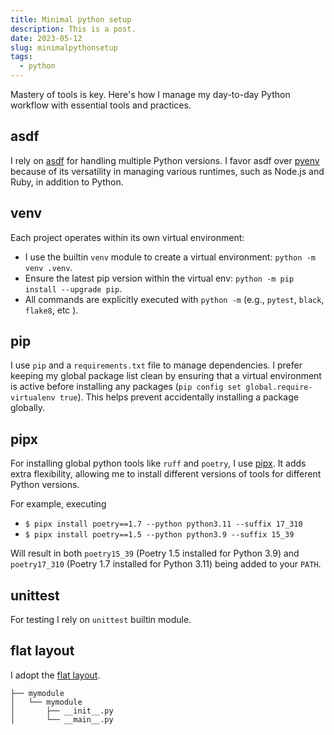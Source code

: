 ```yaml
---
title: Minimal python setup
description: This is a post.
date: 2023-05-12
slug: minimalpythonsetup
tags:
  - python
---
```


Mastery of tools is key. Here's how I manage my day-to-day Python workflow with
essential tools and practices.

## asdf
I rely on [asdf](https://asdf-vm.com/) for handling multiple Python versions. I
favor asdf over [pyenv](https://github.com/pyenv/pyenv) because of its
versatility in managing various runtimes, such as Node.js and Ruby, in addition
to Python.


## venv
Each project operates within its own virtual environment:

- I use the builtin `venv` module to create a virtual environment: `python -m
  venv .venv`.
- Ensure the latest pip version within the virtual env:
  `python -m pip install --upgrade pip`.
- All commands are explicitly executed with `python -m` (e.g., `pytest`,
    `black`, `flake8`, etc ).

## pip
I use `pip` and a `requirements.txt` file to manage dependencies. I prefer
keeping my global package list clean by ensuring that a virtual environment is
active before installing any packages (`pip config set global.require-virtualenv
true`). This helps prevent accidentally installing a package globally.

## pipx
For installing global python tools like `ruff` and `poetry`, I use
[pipx](https://github.com/pypa/pipx). It adds extra flexibility, allowing me to
install different versions of tools for different Python versions.

For example, executing

- `$ pipx install poetry==1.7 --python python3.11 --suffix 17_310`
- `$ pipx install poetry==1.5 --python python3.9 --suffix 15_39`

Will result in both `poetry15_39` (Poetry 1.5 installed for Python 3.9) and
`poetry17_310` (Poetry 1.7 installed for Python 3.11) being added to your
`PATH`.


## unittest
For testing I rely on `unittest` builtin module.


## flat layout
I adopt the [flat
layout](https://packaging.python.org/en/latest/discussions/src-layout-vs-flat-layout/).

```text
├── mymodule
│   └── mymodule
│       ├── __init__.py
│       └── __main__.py

```
